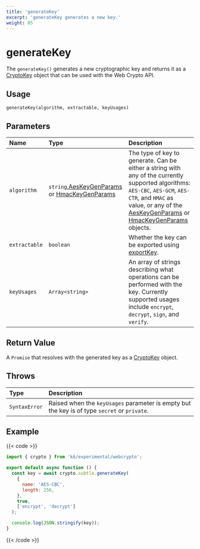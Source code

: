```yaml
---
title: 'generateKey'
excerpt: 'generateKey generates a new key.'
weight: 05
---
```


# generateKey

The `generateKey()` generates a new cryptographic key and returns it as a [CryptoKey](https://grafana.com/docs/k6/<K6_VERSION>/javascript-api/k6-experimental/webcrypto/cryptokey) object that can be used with the Web Crypto API.

## Usage

```
generateKey(algorithm, extractable, keyUsages)
```

## Parameters

| Name          | Type                                                                                                                                                                                                                     | Description                                                                                                                                                                                                                                                                                                                                                                                     |
| :------------ | :----------------------------------------------------------------------------------------------------------------------------------------------------------------------------------------------------------------------- | :---------------------------------------------------------------------------------------------------------------------------------------------------------------------------------------------------------------------------------------------------------------------------------------------------------------------------------------------------------------------------------------------- |
| `algorithm`   | `string`,[AesKeyGenParams](https://grafana.com/docs/k6/<K6_VERSION>/javascript-api/k6-experimental/webcrypto/aeskeygenparams) or [HmacKeyGenParams](https://grafana.com/docs/k6/<K6_VERSION>/javascript-api/k6-experimental/webcrypto/hmackeygenparams) | The type of key to generate. Can be either a string with any of the currently supported algorithms: `AES-CBC`, `AES-GCM`, `AES-CTR`, and `HMAC` as value, or any of the [AesKeyGenParams](https://grafana.com/docs/k6/<K6_VERSION>/javascript-api/k6-experimental/webcrypto/aeskeygenparams) or [HmacKeyGenParams](https://grafana.com/docs/k6/<K6_VERSION>/javascript-api/k6-experimental/webcrypto/hmackeygenparams) objects. |
| `extractable` | `boolean`                                                                                                                                                                                                                | Whether the key can be exported using [exportKey](https://grafana.com/docs/k6/<K6_VERSION>/javascript-api/k6-experimental/webcrypto/subtlecrypto/exportkey).                                                                                                                                                                                                                                                    |
| `keyUsages`   | `Array<string>`                                                                                                                                                                                                          | An array of strings describing what operations can be performed with the key. Currently supported usages include `encrypt`, `decrypt`, `sign`, and `verify`.                                                                                                                                                                                                                                    |

## Return Value

A `Promise` that resolves with the generated key as a [CryptoKey](https://grafana.com/docs/k6/<K6_VERSION>/javascript-api/k6-experimental/webcrypto/cryptokey) object.

## Throws

| Type          | Description                                                                                  |
| :------------ | :------------------------------------------------------------------------------------------- |
| `SyntaxError` | Raised when the `keyUsages` parameter is empty but the key is of type `secret` or `private`. |

## Example

{{< code >}}

```javascript
import { crypto } from 'k6/experimental/webcrypto';

export default async function () {
  const key = await crypto.subtle.generateKey(
    {
      name: 'AES-CBC',
      length: 256,
    },
    true,
    ['encrypt', 'decrypt']
  );

  console.log(JSON.stringify(key));
}
```

{{< /code >}}
